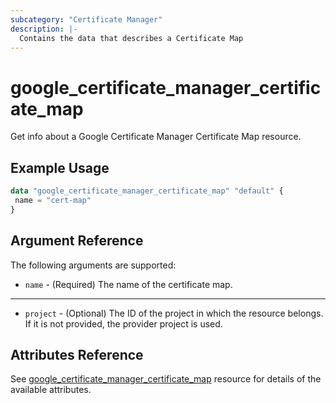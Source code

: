 ```yaml
---
subcategory: "Certificate Manager"
description: |-
  Contains the data that describes a Certificate Map
---
```

# google_certificate_manager_certificate_map

Get info about a Google Certificate Manager Certificate Map resource.

## Example Usage

```tf
data "google_certificate_manager_certificate_map" "default" {
 name = "cert-map"
}
```

## Argument Reference

The following arguments are supported:

* `name` - (Required) The name of the certificate map.

- - -
* `project` - (Optional) The ID of the project in which the resource belongs. If it
    is not provided, the provider project is used.

## Attributes Reference

See [google_certificate_manager_certificate_map](https://registry.terraform.io/providers/hashicorp/google/latest/docs/resources/certificate_manager_certificate_map) resource for details of the available attributes.

